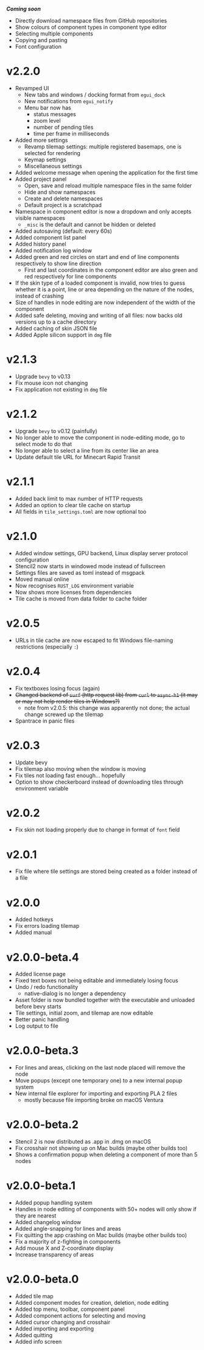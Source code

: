 ***Coming soon***
* Directly download namespace files from GitHub repositories
* Show colours of component types in component type editor
* Selecting multiple components
* Copying and pasting
* Font configuration

# v2.2.0
* Revamped UI
  * New tabs and windows / docking format from `egui_dock`
  * New notifications from `egui_notify`
  * Menu bar now has
    * status messages
    * zoom level
    * number of pending tiles
    * time per frame in milliseconds
* Added more settings
  * Revamp tilemap settings: multiple registered basemaps, one is selected for rendering
  * Keymap settings
  * Miscellaneous settings
* Added welcome message when opening the application for the first time
* Added project panel
  * Open, save and reload multiple namespace files in the same folder
  * Hide and show namespaces
  * Create and delete namespaces
  * Default project is a scratchpad
* Namespace in component editor is now a dropdown and only accepts visible namespaces
  * `_misc` is the default and cannot be hidden or deleted
* Added autosaving (default: every 60s)
* Added component list panel
* Added history panel
* Added notification log window
* Added green and red circles on start and end of line components respectively to show line direction
  * First and last coordinates in the component editor are also green and red respectively for line components
* If the skin type of a loaded component is invalid, now tries to guess whether it is a point, line or area depending on the nature of the nodes, instead of crashing
* Size of handles in node editing are now independent of the width of the component
* Added safe deleting, moving and writing of all files: now backs old versions up to a cache directory
* Added caching of skin JSON file
* Added Apple silicon support in `dmg` file

# v2.1.3
* Upgrade `bevy` to v0.13
* Fix mouse icon not changing
* Fix application not existing in `dmg` file

# v2.1.2
* Upgrade `bevy` to v0.12 (painfully)
* No longer able to move the component in node-editing mode, go to select mode to do that
* No longer able to select a line from its center like an area
* Update default tile URL for Minecart Rapid Transit

# v2.1.1
* Added back limit to max number of HTTP requests
* Added an option to clear tile cache on startup
* All fields in `tile_settings.toml` are now optional too

# v2.1.0
* Added window settings, GPU backend, Linux display server protocol configuration
* Stencil2 now starts in windowed mode instead of fullscreen
* Settings files are saved as toml instead of msgpack
* Moved manual online
* Now recognises `RUST_LOG` environment variable
* Now shows more licenses from dependencies
* Tile cache is moved from data folder to cache folder

# v2.0.5
* URLs in tile cache are now escaped to fit Windows file-naming restrictions (especially `:`)

# v2.0.4
* Fix textboxes losing focus (again)
* ~~Changed backend of `surf` (http request lib) from `curl` to `async-h1` (it may or may not help render tiles in Windows?)~~
  * note from v2.0.5: this change was apparently not done; the actual change screwed up the tilemap
* Spantrace in panic files

# v2.0.3
* Update bevy
* Fix tilemap also moving when the window is moving
* Fix tiles not loading fast enough... hopefully
* Option to show checkerboard instead of downloading tiles through environment variable

# v2.0.2
* Fix skin not loading properly due to change in format of `font` field

# v2.0.1
* Fix file where tile settings are stored being created as a folder instead of a file

# v2.0.0
* Added hotkeys
* Fix errors loading tilemap
* Added manual

# v2.0.0-beta.4
* Added license page
* Fixed text boxes not being editable and immediately losing focus
* Undo / redo functionality
  * native-dialog is no longer a dependency
* Asset folder is now bundled together with the executable and unloaded before bevy starts
* Tile settings, initial zoom, and tilemap are now editable
* Better panic handling
* Log output to file

# v2.0.0-beta.3
* For lines and areas, clicking on the last node placed will remove the node
* Move popups (except one temporary one) to a new internal popup system
* New internal file explorer for importing and exporting PLA 2 files
  * mostly because file importing broke on macOS Ventura

# v2.0.0-beta.2
* Stencil 2 is now distributed as .app in .dmg on macOS
* Fix crosshair not showing up on Mac builds (maybe other builds too)
* Shows a confirmation popup when deleting a component of more than 5 nodes

# v2.0.0-beta.1
* Added popup handling system
* Handles in node editing of components with 50+ nodes will only show if they are nearest
* Added changelog window
* Added angle-snapping for lines and areas
* Fix quitting the app crashing on Mac builds (maybe other builds too)
* Fix a majority of z-fighting in components
* Add mouse X and Z-coordinate display
* Increase transparency of areas

# v2.0.0-beta.0
* Added tile map
* Added component modes for creation, deletion, node editing
* Added top menu, toolbar, component panel
* Added component actions for selecting and moving
* Added cursor changing and crosshair
* Added importing and exporting
* Added quitting
* Added info screen
